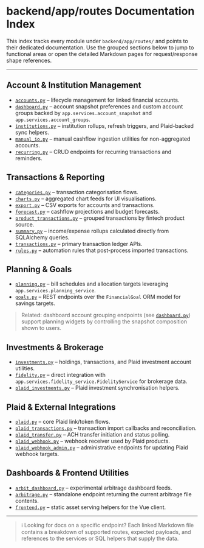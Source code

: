 # backend/app/routes Documentation Index

This index tracks every module under `backend/app/routes/` and points to
their dedicated documentation. Use the grouped sections below to jump to
functional areas or open the detailed Markdown pages for request/response
shape references.

---

## Account & Institution Management

- [`accounts.py`](accounts.md) – lifecycle management for linked financial accounts.
- [`dashboard.py`](dashboard.md) – account snapshot preferences and custom account groups backed by `app.services.account_snapshot` and `app.services.account_groups`.
- [`institutions.py`](institutions.md) – institution rollups, refresh triggers, and Plaid-backed sync helpers.
- [`manual_io.py`](manual_io.md) – manual cashflow ingestion utilities for non-aggregated accounts.
- [`recurring.py`](recurring.md) – CRUD endpoints for recurring transactions and reminders.

## Transactions & Reporting

- [`categories.py`](categories.md) – transaction categorisation flows.
- [`charts.py`](charts.md) – aggregated chart feeds for UI visualisations.
- [`export.py`](export.md) – CSV exports for accounts and transactions.
- [`forecast.py`](forecast.md) – cashflow projections and budget forecasts.
- [`product_transactions.py`](product_transactions.md) – grouped transactions by fintech product source.
- [`summary.py`](summary.md) – income/expense rollups calculated directly from SQLAlchemy queries.
- [`transactions.py`](transactions.md) – primary transaction ledger APIs.
- [`rules.py`](rules.md) – automation rules that post-process imported transactions.

## Planning & Goals

- [`planning.py`](planning.md) – bill schedules and allocation targets leveraging `app.services.planning_service`.
- [`goals.py`](goals.md) – REST endpoints over the `FinancialGoal` ORM model for savings targets.

> Related: dashboard account grouping endpoints (see [`dashboard.py`](dashboard.md)) support planning widgets by controlling
> the snapshot composition shown to users.

## Investments & Brokerage

- [`investments.py`](investments.md) – holdings, transactions, and Plaid investment account utilities.
- [`fidelity.py`](fidelity.md) – direct integration with `app.services.fidelity_service.FidelityService` for brokerage data.
- [`plaid_investments.py`](plaid_investments.md) – Plaid investment synchronisation helpers.

## Plaid & External Integrations

- [`plaid.py`](plaid.md) – core Plaid link/token flows.
- [`plaid_transactions.py`](plaid_transactions.md) – transaction import callbacks and reconciliation.
- [`plaid_transfer.py`](plaid_transfer.md) – ACH transfer initiation and status polling.
- [`plaid_webhook.py`](plaid_webhook.md) – webhook receiver used by Plaid products.
- [`plaid_webhook_admin.py`](plaid_webhook_admin.md) – administrative endpoints for updating Plaid webhook targets.

## Dashboards & Frontend Utilities

- [`arbit_dashboard.py`](arbit_dashboard.md) – experimental arbitrage dashboard feeds.
- [`arbitrage.py`](arbitrage.md) – standalone endpoint returning the current arbitrage file contents.
- [`frontend.py`](frontend.md) – static asset serving helpers for the Vue client.

---

> ℹ️ Looking for docs on a specific endpoint? Each linked Markdown file contains
> a breakdown of supported routes, expected payloads, and references to the
> services or SQL helpers that supply the data.

